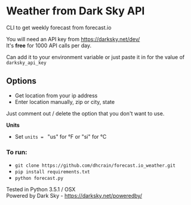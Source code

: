 # Weather from Dark Sky API

CLI to get weekly forecast from forecast.io

You will need an API key from https://darksky.net/dev/  
It's __free__ for 1000 API calls per day.

Can add it to your environment variable or just paste it in for the value of `darksky_api_key`

## Options
- Get location from your ip address
- Enter location manually, zip or city, state

Just comment out / delete the option that you don't want to use.

__Units__
- Set `units = ` "us" for °F or "si" for °C

### To run:
- `git clone https://github.com/dhcrain/forecast.io_weather.git`
- `pip install requirements.txt`
- `python forecast.py`


Tested in Python 3.5.1 / OSX  
Powered by Dark Sky - https://darksky.net/poweredby/
